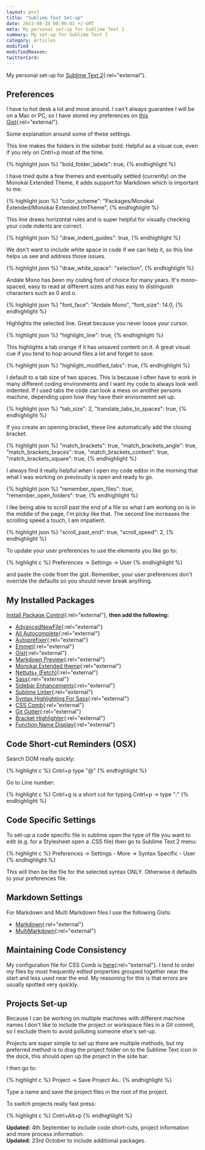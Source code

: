 ```yaml
---
layout: post
title: "Sublime Text Set-up"
date: 2013-08-30 00:00:01 +/-GMT
meta: My personal set-up for Sublime Text 2
summary: My set-up for Sublime Text 2
category: Articles
modified :
modifiedReason:
twitterCard:
---
```


My personal set-up for [Sublime Text 2](https://www.sublimetext.com "Sublime Text 2"){:rel="external"}.

## Preferences

I have to hot desk a lot and move around. I can't always guarantee I will be on a Mac or PC, so I have stored my preferences on [this Gist](https://gist.github.com/vipickering/6375327){:rel="external"}.

Some explanation around some of these settings.

This line makes the folders in the sidebar bold. Helpful as a visual cue, even if you rely on Cntrl+p most of the time.

{% highlight json %}
  "bold_folder_labels": true,
{% endhighlight %}

I have tried quite a few themes and eventually settled (currently) on the Monokai Extended Theme, it adds support for Markdown which is important to me.

{% highlight json %}
  "color_scheme": "Packages/Monokai Extended/Monokai Extended.tmTheme",
{% endhighlight %}

This line draws horizontal rules and is super helpful for visually checking your code indents are correct.

{% highlight json %}
  "draw_indent_guides": true,
{% endhighlight %}

We don't want to include white space in code if we can help it, so this line helps us see and address those issues.

{% highlight json %}
  "draw_white_space": "selection",
{% endhighlight %}

Andale Mono has been my coding font of choice for many years. It's mono-spaced, easy to read at different sizes and has easy to distinguish characters such as 0 and o.

{% highlight json %}
  "font_face": "Andale Mono",
  "font_size": 14.0,
{% endhighlight %}

Highlights the selected line. Great because you never loose your cursor.

{% highlight json %}
  "highlight_line": true,
{% endhighlight %}

This highlights a tab orange if it has unsaved content on it. A great visual cue if you tend to hop around files a lot and forget to save.

{% highlight json %}
  "highlight_modified_tabs": true,
{% endhighlight %}

I default to a tab size of two spaces. This is because I often have to work in many different coding environments and I want my code to always look well indented. If I used tabs the code can look a mess on another persons machine, depending upon how they have their enviornemnt set up.

{% highlight json %}
  "tab_size": 2,
  "translate_tabs_to_spaces": true,
{% endhighlight %}

If you create an opening bracket, these line automatically add the closing bracket.

{% highlight json %}
  "match_brackets": true,
  "match_brackets_angle": true,
  "match_brackets_braces": true,
  "match_brackets_content": true,
  "match_brackets_square": true,
{% endhighlight %}

I always find it really helpful when I open my code editor in the morning that what I was working on previously is open and ready to go.

{% highlight json %}
  "remember_open_files": true,
  "remember_open_folders": true,
{% endhighlight %}

I like being able to scroll past the end of a file so what I am working on is in the middle of the page, I'm picky like that.
The second line increases the scrolling speed a touch, I am impatient.

{% highlight json %}
  "scroll_past_end": true,
  "scroll_speed": 2,
{% endhighlight %}

To update your user preferences to use the elements you like go to:

{% highlight c %}
  Preferences -> Settings -> User
{% endhighlight %}

and paste the code from the gist. Remember, your user preferences don't override the defaults so you should never break anything.

## My Installed Packages
[Install Package Control](https://packagecontrol.io){:rel="external"}, **then add the following:**

-  [AdvancedNewFile](https://github.com/skuroda/Sublime-AdvancedNewFile){:rel="external"}
-  [All Autocomplete](https://github.com/alienhard/SublimeAllAutocomplete){:rel="external"}
-  [Autoprefixer](https://github.com/sindresorhus/sublime-autoprefixer){:rel="external"}
-  [Emmet](http://docs.emmet.io){:rel="external"}
-  [Gist](https://github.com/condemil/Gist){:rel="external"}
-  [Markdown Preview](https://github.com/revolunet/sublimetext-markdown-preview){:rel="external"}
-  [Monokai Extended theme](https://github.com/jonschlinkert/sublime-monokai-extended){:rel="external"}
-  [Nettuts+ (Fetch)](http://net.tutsplus.com/articles/news/introducing-nettuts-fetch/){:rel="external"}
-  [Sass](https://github.com/mischah/Sublime-Text-2-Settings/tree/master/Sass){:rel="external"}
-  [Sidebar Enhancements](https://github.com/titoBouzout/SideBarEnhancements/tree/st3){:rel="external"}
-  [Sublime Linter](https://github.com/SublimeLinter/SublimeLinter){:rel="external"}
-  [Syntax Highlighting For Sass](https://github.com/P233/Syntax-highlighting-for-Sass){:rel="external"}
-  [CSS Comb](http://csscomb.com){:rel="external"}
-  [Git Gutter](https://github.com/jisaacks/GitGutter){:rel="external"}
-  [Bracket Highlighter](https://github.com/facelessuser/BracketHighlighter){:rel="external"}
-  [Function Name Display](https://github.com/akrabat/SublimeFunctionNameDisplay){:rel="external"}

## Code Short-cut Reminders (OSX)

Search DOM really quickly:

{% highlight c %}
Cntrl+p type "@"
{% endhighlight %}

Go to Line number:

{% highlight c %}
Cntrl+g is a short cut for typing Cntrl+p -> type ":"
{% endhighlight %}

## Code Specific Settings
To set-up a code specific file in sublime open the type of file you want to edit (e.g. for a Stylesheet open a .CSS file) then go to Sublime Text 2 menu:

{% highlight c %}
Preferences -> Settings - More -> Syntax Specific - User
{% endhighlight %}

This will then be the file for the selected syntax ONLY. Otherwise it defaults to your preferences file.

## Markdown Settings

For Markdown and Multi Markdown files I use the following Gists:

-  [Markdown](https://gist.github.com/vipickering/6672778){:rel="external"}
-  [MultiMarkdown](https://gist.github.com/vipickering/6672771){:rel="external"}

## Maintaining Code Consistency

My configuration file for CSS Comb is [here](https://gist.github.com/vipickering/6582514){:rel="external"}. I tend to order my files by most frequently edited properties grouped together near the start and less used near the end. My reasoning for this is that errors are usually spotted very quickly.

## Projects Set-up
Because I can be working on multiple machines with different machine names I don't like to include the project or workspace files in a Git commit, so I exclude them to avoid polluting someone else's set-up.

Projects are super simple to set up there are multiple methods, but my preferred method is to drag the project folder on to the Sublime Text icon in the dock, this should open up the project in the side bar.

I then go to:

{% highlight c %}
Project -> Save Project As..
{% endhighlight %}

Type a name and save the project files in the root of the project.

To switch projects really fast press:

{% highlight c %}
Cntrl+Alt+p
{% endhighlight %}

<p class="updateHighlight"><strong>Updated:</strong> 4th September to include code short-cuts, project information and more process information.<br/><strong>Updated:</strong> 23rd October to include additional packages.</p>



